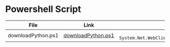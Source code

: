# Powershell Script
| File | Link | PS Url |
|:---------:|:----------:|:---------:
|downloadPython.ps1|[downloadPython.ps1](https://github.com/rshnGhost/testing/blob/main/downloadPython.ps1)|``` iex ((New-Object System.Net.WebClient).DownloadString('https://git.io/JR4jF')) ```|
